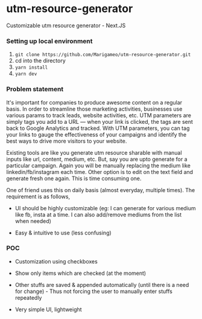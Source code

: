 # utm-resource-generator
Customizable utm resource generator - Next.JS

### Setting up local environment

1. `git clone https://github.com/Marigameo/utm-resource-generator.git`
2. cd into the directory
3. `yarn install`
4. `yarn dev`

### Problem statement
It's important for companies to produce awesome content on a regular basis. In order to streamline those marketing activities, businesses use various params to track leads, website activities, etc. UTM parameters are simply tags you add to a URL — when your link is clicked, the tags are sent back to Google Analytics and tracked. With UTM parameters, you can tag your links to gauge the effectiveness of your campaigns and identify the best ways to drive more visitors to your website.

Existing tools are like you generate utm resource sharable with manual inputs like url, content, medium, etc. But, say you are upto generate for a particular campaign. Again you will be manually replacing the medium like linkedin/fb/instagram each time. Other option is to edit on the text field and generate fresh one again. This is time consuming one. 

One of friend uses this on daily basis (almost everyday, multiple times). The requirement is as follows, 

* UI should be highly customizable (eg: I can generate for various medium like fb, insta at a time. I can also add/remove mediums from the list when needed)

* Easy & intuitive to use (less confusing)

### POC

* Customization using checkboxes

* Show only items which are checked (at the moment)

* Other stuffs are saved & appended automatically (until there is a need for change) - Thus not forcing the user to manually enter stuffs repeatedly

* Very simple UI, lightweight

